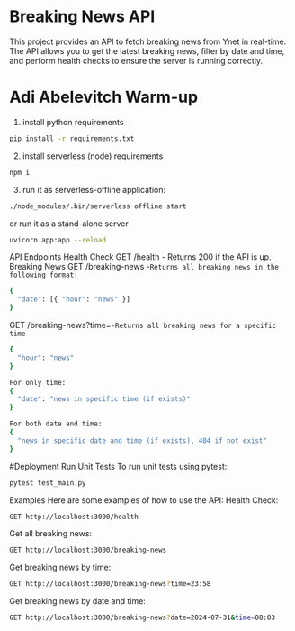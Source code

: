 # Breaking News API

This project provides an API to fetch breaking news from Ynet in real-time. The API allows you to get the latest breaking news, filter by date and time, and perform health checks to ensure the server is running correctly.

# Adi Abelevitch Warm-up

1. install python requirements

```bash
pip install -r requirements.txt
```

2. install serverless (node) requirements

```bash
npm i
```

3. run it as serverless-offline application:

```bash
./node_modules/.bin/serverless offline start
```

or run it as a stand-alone server

```bash
uvicorn app:app --reload
```
API Endpoints
Health Check
GET /health - Returns 200 if the API is up.
Breaking News
GET /breaking-news -`Returns all breaking news in the following format:`
```bash
{
  "date": [{ "hour": "news" }]
}
```
GET /breaking-news?time=<time>`-Returns all breaking news for a specific time`
```bash
{
  "hour": "news"
}
```
```bash
For only time:
{
  "date": "news in specific time (if exists)"
}
```
```bash
For both date and time:
{
  "news in specific date and time (if exists), 404 if not exist"
}
```
#Deployment
Run Unit Tests
To run unit tests using pytest:
```bash
pytest test_main.py
```
Examples
Here are some examples of how to use the API:
Health Check:
```bash
GET http://localhost:3000/health
```
Get all breaking news:
```bash
GET http://localhost:3000/breaking-news
```
Get breaking news by time:
```bash
GET http://localhost:3000/breaking-news?time=23:58
```
Get breaking news by date and time:
```bash
GET http://localhost:3000/breaking-news?date=2024-07-31&time=08:03
```


